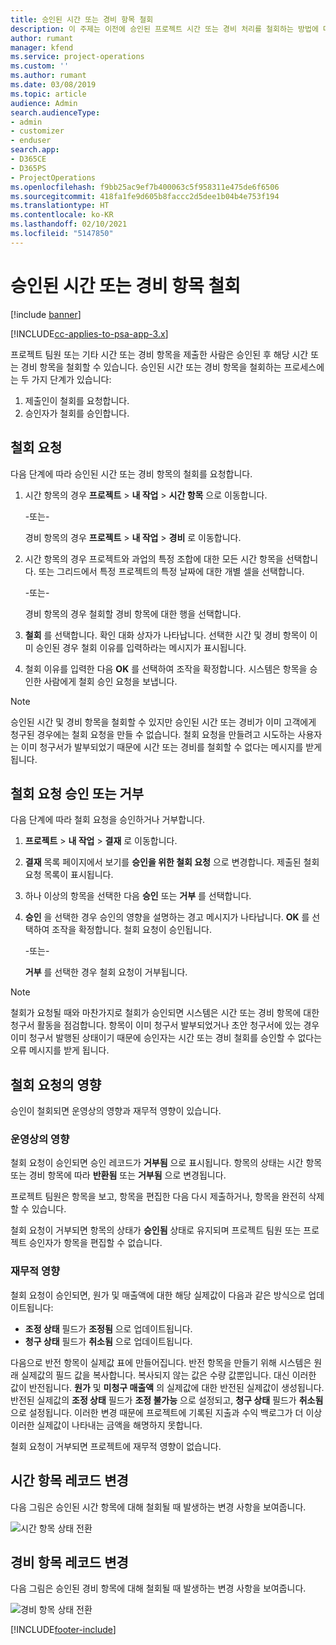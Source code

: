 ```yaml
---
title: 승인된 시간 또는 경비 항목 철회
description: 이 주제는 이전에 승인된 프로젝트 시간 또는 경비 처리를 철회하는 방법에 대한 정보를 제공합니다.
author: rumant
manager: kfend
ms.service: project-operations
ms.custom: ''
ms.author: rumant
ms.date: 03/08/2019
ms.topic: article
audience: Admin
search.audienceType:
- admin
- customizer
- enduser
search.app:
- D365CE
- D365PS
- ProjectOperations
ms.openlocfilehash: f9bb25ac9ef7b400063c5f958311e475de6f6506
ms.sourcegitcommit: 418fa1fe9d605b8faccc2d5dee1b04b4e753f194
ms.translationtype: HT
ms.contentlocale: ko-KR
ms.lasthandoff: 02/10/2021
ms.locfileid: "5147850"
---
```

# <a name="recall-approved-time-or-expense-entries"></a>승인된 시간 또는 경비 항목 철회

[!include [banner](../includes/psa-now-project-operations.md)]

[!INCLUDE[cc-applies-to-psa-app-3.x](../includes/cc-applies-to-psa-app-3x.md)]

프로젝트 팀원 또는 기타 시간 또는 경비 항목을 제출한 사람은 승인된 후 해당 시간 또는 경비 항목을 철회할 수 있습니다. 승인된 시간 또는 경비 항목을 철회하는 프로세스에는 두 가지 단계가 있습니다:

1. 제출인이 철회를 요청합니다.
2. 승인자가 철회를 승인합니다.

## <a name="request-a-recall"></a>철회 요청

다음 단계에 따라 승인된 시간 또는 경비 항목의 철회를 요청합니다.

1. 시간 항목의 경우 **프로젝트** \> **내 작업** \> **시간 항목** 으로 이동합니다.

    -또는-

    경비 항목의 경우 **프로젝트** \> **내 작업** \> **경비** 로 이동합니다.

2. 시간 항목의 경우 프로젝트와 과업의 특정 조합에 대한 모든 시간 항목을 선택합니다. 또는 그리드에서 특정 프로젝트의 특정 날짜에 대한 개별 셀을 선택합니다.

    -또는-

    경비 항목의 경우 철회할 경비 항목에 대한 행을 선택합니다.

3. **철회** 를 선택합니다. 확인 대화 상자가 나타납니다. 선택한 시간 및 경비 항목이 이미 승인된 경우 철회 이유를 입력하라는 메시지가 표시됩니다.
4. 철회 이유를 입력한 다음 **OK** 를 선택하여 조작을 확정합니다. 시스템은 항목을 승인한 사람에게 철회 승인 요청을 보냅니다.

> [!NOTE]
> 승인된 시간 및 경비 항목을 철회할 수 있지만 승인된 시간 또는 경비가 이미 고객에게 청구된 경우에는 철회 요청을 만들 수 없습니다. 철회 요청을 만들려고 시도하는 사용자는 이미 청구서가 발부되었기 때문에 시간 또는 경비를 철회할 수 없다는 메시지를 받게 됩니다.

## <a name="approve-or-reject-a-recall-request"></a>철회 요청 승인 또는 거부

다음 단계에 따라 철회 요청을 승인하거나 거부합니다.

1. **프로젝트** \> **내 작업** \> **결재** 로 이동합니다.
2. **결재** 목록 페이지에서 보기를 **승인을 위한 철회 요청** 으로 변경합니다. 제출된 철회 요청 목록이 표시됩니다.
3. 하나 이상의 항목을 선택한 다음 **승인** 또는 **거부** 를 선택합니다.
4. **승인** 을 선택한 경우 승인의 영향을 설명하는 경고 메시지가 나타납니다. **OK** 를 선택하여 조작을 확정합니다. 철회 요청이 승인됩니다.

    -또는-

    **거부** 를 선택한 경우 철회 요청이 거부됩니다.

> [!NOTE]
> 철회가 요청될 때와 마찬가지로 철회가 승인되면 시스템은 시간 또는 경비 항목에 대한 청구서 활동을 점검합니다. 항목이 이미 청구서 발부되었거나 초안 청구서에 있는 경우 이미 청구서 발행된 상태이기 때문에 승인자는 시간 또는 경비 철회를 승인할 수 없다는 오류 메시지를 받게 됩니다.

## <a name="impact-of-a-recall-request"></a>철회 요청의 영향

승인이 철회되면 운영상의 영향과 재무적 영향이 있습니다.

### <a name="operational-impact"></a>운영상의 영향

철회 요청이 승인되면 승인 레코드가 **거부됨** 으로 표시됩니다. 항목의 상태는 시간 항목 또는 경비 항목에 따라 **반환됨** 또는 **거부됨** 으로 변경됩니다.

프로젝트 팀원은 항목을 보고, 항목을 편집한 다음 다시 제출하거나, 항목을 완전히 삭제할 수 있습니다.

철회 요청이 거부되면 항목의 상태가 **승인됨** 상태로 유지되며 프로젝트 팀원 또는 프로젝트 승인자가 항목을 편집할 수 없습니다.

### <a name="financial-impact"></a>재무적 영향

철회 요청이 승인되면, 원가 및 매출액에 대한 해당 실제값이 다음과 같은 방식으로 업데이트됩니다:

- **조정 상태** 필드가 **조정됨** 으로 업데이트됩니다.
- **청구 상태** 필드가 **취소됨** 으로 업데이트됩니다.

다음으로 반전 항목이 실제값 표에 만들어집니다. 반전 항목을 만들기 위해 시스템은 원래 실제값의 필드 값을 복사합니다. 복사되지 않는 값은 수량 값뿐입니다. 대신 이러한 값이 반전됩니다. **원가** 및 **미청구 매출액** 의 실제값에 대한 반전된 실제값이 생성됩니다. 반전된 실제값의 **조정 상태** 필드가 **조정 불가능** 으로 설정되고, **청구 상태** 필드가 **취소됨** 으로 설정됩니다. 이러한 변경 때문에 프로젝트에 기록된 지출과 수익 백로그가 더 이상 이러한 실제값이 나타내는 금액을 해명하지 못합니다.

철회 요청이 거부되면 프로젝트에 재무적 영향이 없습니다.

## <a name="changes-to-time-entry-records"></a>시간 항목 레코드 변경

다음 그림은 승인된 시간 항목에 대해 철회될 때 발생하는 변경 사항을 보여줍니다.

![시간 항목 상태 전환](media/TimeEntryStateTransitions.png)

## <a name="changes-to-expense-entry-records"></a>경비 항목 레코드 변경

다음 그림은 승인된 경비 항목에 대해 철회될 때 발생하는 변경 사항을 보여줍니다.

![경비 항목 상태 전환](media/ExpenseEntryStateTransitions.png)


[!INCLUDE[footer-include](../includes/footer-banner.md)]